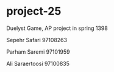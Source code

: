 # project-25
Duelyst Game, AP project in spring 1398

Sepehr Safari 97108263

Parham Saremi 97101959

Ali Saraertoosi 97100835

